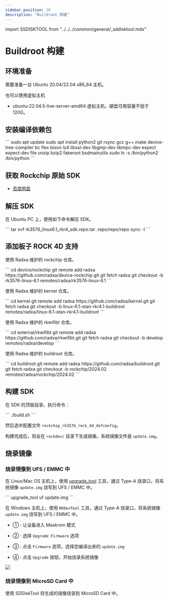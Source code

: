 ```yaml
---
sidebar_position: 10
description: "Buildroot 构建"
---
```


import SSDISKTOOL from "../../../common/general/\_sddisktool.mdx"

# Buildroot 构建

## 环境准备

需要准备一台 Ubuntu 20.04/22.04 x86_64 主机。

也可以使用虚拟主机

- ubuntu-22.04.5-live-server-amd64 虚拟主机，硬盘可用容量不低于 120G。

## 安装编译依赖包

<NewCodeBlock tip="Host-Linux$" type="host">
```
sudo apt update
sudo apt install python2 git rsync gcc g++ make device-tree-compiler bc flex bison lz4 libssl-dev libgmp-dev libmpc-dev expect expect-dev file unzip bzip2 fakeroot bsdmainutils
sudo ln -s /bin/python2 /bin/python
```
</NewCodeBlock>

## 获取 Rockchip 原始 SDK

- [百度网盘](https://pan.baidu.com/s/1G8xA7AsLqQMqrsurMKBGyA?pwd=u7ac)

## 解压 SDK

在 Ubuntu PC 上，使用如下命令解压 SDK。

<NewCodeBlock tip="Host-Linux$" type="host">
```
tar xvf rk3576_linux6.1_rkr4_sdk.repo.tar
.repo/repo/repo sync -l
```
</NewCodeBlock>

## 添加板子 ROCK 4D 支持

使用 Radxa 维护的 rockchip 仓库。

<NewCodeBlock tip="Host-Linux$" type="host">
```
cd device/rockchip
git remote add radxa https://github.com/radxa/device-rockchip.git
git fetch radxa
git checkout -b rk3576-linux-6.1 remotes/radxa/rk3576-linux-6.1
```
</NewCodeBlock>

使用 Radxa 维护的 kernel 仓库。

<NewCodeBlock tip="Host-Linux$" type="host">
```
cd kernel
git remote add radxa https://github.com/radxa/kernel.git
git fetch radxa
git checkout -b linux-6.1-stan-rkr4.1-buildroot remotes/radxa/linux-6.1-stan-rkr4.1-buildroot
```
</NewCodeBlock>

使用 Radxa 维护的 rkwifibt 仓库。

<NewCodeBlock tip="Host-Linux$" type="host">
```
cd external/rkwifibt
git remote add radxa https://github.com/radxa/rkwifibt.git
git fetch radxa
git checkout -b develop remotes/radxa/develop
```
</NewCodeBlock>

使用 Radxa 维护的 buildroot 仓库。

<NewCodeBlock tip="Host-Linux$" type="host">
```
cd buildroot
git remote add radxa https://github.com/radxa/buildroot.git
git fetch radxa
git checkout -b rockchip/2024.02 remotes/radxa/rockchip/2024.02
```
</NewCodeBlock>

## 构建 SDK

在 SDK 的顶层目录，执行命令：

<NewCodeBlock tip="Host-Linux$" type="host">
```
./build.sh
```
</NewCodeBlock>

然后选中配置文件 `rockchip_rk3576_rock_4d_defconfig`。

构建完成后，将会在 `rockdev/` 目录下生成镜像。系统镜像文件是 `update.img`。

## 烧录镜像

### 烧录镜像到 UFS / EMMC 中

在 Linux/Mac OS 主机上，使用 [upgrade_tool](https://dl.radxa.com/tools/linux/Linux_Upgrade_Tool_V2.1.zip) 工具，通过 Type-A 烧录口，将系统镜像 `update.img` 烧写到 UFS / EMMC 中。

<NewCodeBlock tip="Host-PC$" type="host">
```
upgrade_tool uf update.img
```
</NewCodeBlock>

在 Windows 主机上，使用 `RKDevTool` 工具，通过 Type-A 烧录口，将系统镜像 `update.img` 烧写到 UFS / EMMC 中。

- ① : 让设备进入 Maskrom 模式

- ② : 选择 `Upgrade Firmware` 选项

- ③ : 点击 `Firmware` 选项，选择您编译出来的 `update.img`

- ④ : 点击 `Upgrade` 按钮，开始烧录系统镜像

<div style={{textAlign: 'center'}}>
    <img src="/img/rock4/4d/other-os-burn-img.webp" style={{width: '100%', maxWidth: '1200px'}} />
</div>

### 烧录镜像到 MicroSD Card 中

使用 SDDiskTool 将生成的镜像烧录到 MicroSD Card 中。

<SSDISKTOOL />
